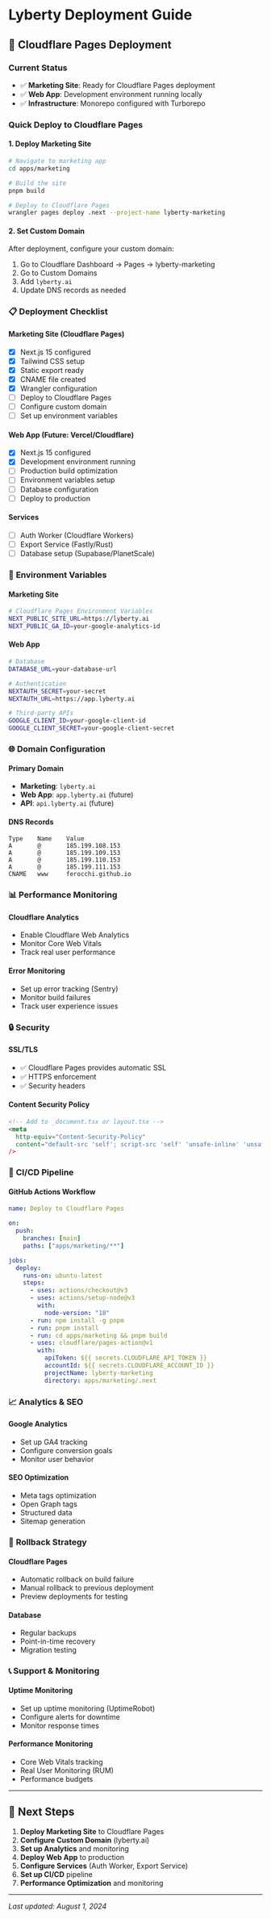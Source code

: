 # Lyberty Deployment Guide

## 🚀 Cloudflare Pages Deployment

### Current Status

- ✅ **Marketing Site**: Ready for Cloudflare Pages deployment
- ✅ **Web App**: Development environment running locally
- ✅ **Infrastructure**: Monorepo configured with Turborepo

### Quick Deploy to Cloudflare Pages

#### 1. **Deploy Marketing Site**

```bash
# Navigate to marketing app
cd apps/marketing

# Build the site
pnpm build

# Deploy to Cloudflare Pages
wrangler pages deploy .next --project-name lyberty-marketing
```

#### 2. **Set Custom Domain**

After deployment, configure your custom domain:

1. Go to Cloudflare Dashboard → Pages → lyberty-marketing
2. Go to Custom Domains
3. Add `lyberty.ai`
4. Update DNS records as needed

### 📋 **Deployment Checklist**

#### Marketing Site (Cloudflare Pages)

- [x] Next.js 15 configured
- [x] Tailwind CSS setup
- [x] Static export ready
- [x] CNAME file created
- [x] Wrangler configuration
- [ ] Deploy to Cloudflare Pages
- [ ] Configure custom domain
- [ ] Set up environment variables

#### Web App (Future: Vercel/Cloudflare)

- [x] Next.js 15 configured
- [x] Development environment running
- [ ] Production build optimization
- [ ] Environment variables setup
- [ ] Database configuration
- [ ] Deploy to production

#### Services

- [ ] Auth Worker (Cloudflare Workers)
- [ ] Export Service (Fastly/Rust)
- [ ] Database setup (Supabase/PlanetScale)

### 🔧 **Environment Variables**

#### Marketing Site

```bash
# Cloudflare Pages Environment Variables
NEXT_PUBLIC_SITE_URL=https://lyberty.ai
NEXT_PUBLIC_GA_ID=your-google-analytics-id
```

#### Web App

```bash
# Database
DATABASE_URL=your-database-url

# Authentication
NEXTAUTH_SECRET=your-secret
NEXTAUTH_URL=https://app.lyberty.ai

# Third-party APIs
GOOGLE_CLIENT_ID=your-google-client-id
GOOGLE_CLIENT_SECRET=your-google-client-secret
```

### 🌐 **Domain Configuration**

#### Primary Domain

- **Marketing**: `lyberty.ai`
- **Web App**: `app.lyberty.ai` (future)
- **API**: `api.lyberty.ai` (future)

#### DNS Records

```
Type    Name    Value
A       @       185.199.108.153
A       @       185.199.109.153
A       @       185.199.110.153
A       @       185.199.111.153
CNAME   www     ferocchi.github.io
```

### 📊 **Performance Monitoring**

#### Cloudflare Analytics

- Enable Cloudflare Web Analytics
- Monitor Core Web Vitals
- Track real user performance

#### Error Monitoring

- Set up error tracking (Sentry)
- Monitor build failures
- Track user experience issues

### 🔒 **Security**

#### SSL/TLS

- ✅ Cloudflare Pages provides automatic SSL
- ✅ HTTPS enforcement
- ✅ Security headers

#### Content Security Policy

```html
<!-- Add to _document.tsx or layout.tsx -->
<meta
  http-equiv="Content-Security-Policy"
  content="default-src 'self'; script-src 'self' 'unsafe-inline' 'unsafe-eval' https://cdnjs.cloudflare.com https://d3js.org; style-src 'self' 'unsafe-inline' https://fonts.googleapis.com https://cdnjs.cloudflare.com; font-src 'self' https://fonts.gstatic.com;"
/>
```

### 🚀 **CI/CD Pipeline**

#### GitHub Actions Workflow

```yaml
name: Deploy to Cloudflare Pages

on:
  push:
    branches: [main]
    paths: ["apps/marketing/**"]

jobs:
  deploy:
    runs-on: ubuntu-latest
    steps:
      - uses: actions/checkout@v3
      - uses: actions/setup-node@v3
        with:
          node-version: "18"
      - run: npm install -g pnpm
      - run: pnpm install
      - run: cd apps/marketing && pnpm build
      - uses: cloudflare/pages-action@v1
        with:
          apiToken: ${{ secrets.CLOUDFLARE_API_TOKEN }}
          accountId: ${{ secrets.CLOUDFLARE_ACCOUNT_ID }}
          projectName: lyberty-marketing
          directory: apps/marketing/.next
```

### 📈 **Analytics & SEO**

#### Google Analytics

- Set up GA4 tracking
- Configure conversion goals
- Monitor user behavior

#### SEO Optimization

- Meta tags optimization
- Open Graph tags
- Structured data
- Sitemap generation

### 🔄 **Rollback Strategy**

#### Cloudflare Pages

- Automatic rollback on build failure
- Manual rollback to previous deployment
- Preview deployments for testing

#### Database

- Regular backups
- Point-in-time recovery
- Migration testing

### 📞 **Support & Monitoring**

#### Uptime Monitoring

- Set up uptime monitoring (UptimeRobot)
- Configure alerts for downtime
- Monitor response times

#### Performance Monitoring

- Core Web Vitals tracking
- Real User Monitoring (RUM)
- Performance budgets

---

## 🎯 **Next Steps**

1. **Deploy Marketing Site** to Cloudflare Pages
2. **Configure Custom Domain** (lyberty.ai)
3. **Set up Analytics** and monitoring
4. **Deploy Web App** to production
5. **Configure Services** (Auth Worker, Export Service)
6. **Set up CI/CD** pipeline
7. **Performance Optimization** and monitoring

---

_Last updated: August 1, 2024_
